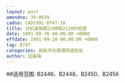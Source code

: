 ```yaml
---
layout: post
amendno: 39-0639
cadno: CAD1991-B747-18
title: 对机身隔框2200和2220的检查
date: 1991-08-30 00:00:00 +0800
effdate: 1991-09-20 00:00:00 +0800
tag: B747
categories: 民航华北管理局适航处
author: 边振海
---
```


##适用范围:
B2446、B2448、B2450、B2456

